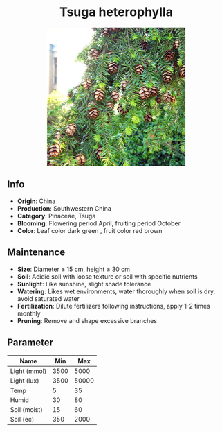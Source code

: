<h1 align='center'>Tsuga heterophylla</h1>
<p align="center">
    <img 
        align='center'
        width='320'
        src="../images/tsuga heterophylla.png" 
        alt='Tsuga heterophylla' />
</p>

## Info

 - **Origin**: China
 - **Production**: Southwestern China
 - **Category**: Pinaceae, Tsuga
 - **Blooming**: Flowering period April, fruiting period October
 - **Color**: Leaf color dark green , fruit color red brown

## Maintenance

 - **Size**: Diameter ≥ 15 cm, height ≥ 30 cm
 - **Soil**: Acidic soil with loose texture or soil with specific nutrients
 - **Sunlight**: Like sunshine, slight shade tolerance
 - **Watering**: Likes wet environments, water thoroughly when soil is dry, avoid saturated water
 - **Fertilization**: Dilute fertilizers following instructions, apply 1-2 times monthly
 - **Pruning**: Remove and shape excessive branches

## Parameter

| Name         | Min  | Max   |
|--------------|------|-------|
| Light (mmol) | 3500 | 5000  |
| Light (lux)  | 3500 | 50000 |
| Temp         | 5    | 35    |
| Humid        | 30   | 80    |
| Soil (moist) | 15   | 60    |
| Soil (ec)    | 350  | 2000  |